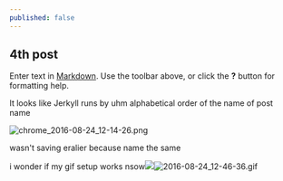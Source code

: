 ```yaml
---
published: false
---
```

## 4th post

Enter text in [Markdown](http://daringfireball.net/projects/markdown/). Use the toolbar above, or click the **?** button for formatting help.

It looks like Jerkyll runs by uhm alphabetical order of the name of post name

![chrome_2016-08-24_12-14-26.png]({{site.baseurl}}/_posts/chrome_2016-08-24_12-14-26.png)

wasn't saving eralier because name the same

i wonder if my gif setup works nsow![]({{site.baseurl}}/)![2016-08-24_12-46-36.gif]({{site.baseurl}}/_posts/2016-08-24_12-46-36.gif)


